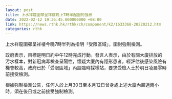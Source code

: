```yaml
---
layout: post
title: 上水祥龍圍邨呈祥樓晚上7時半起圍封強檢
date: 2022-02-12 19:36:45.000000000 +08:00
link: https://news.rthk.hk/rthk/ch/component/k2/1633368-20220212.htm
categories: rthk
---
```


上水祥龍圍邨呈祥樓今晚7時半列為指明「受限區域」，圍封強制檢測。

政府表示，目標是明日約中午12時完成行動。發言人表示，由於有關大廈排放的污水樣本，對新冠病毒檢查呈陽性，懷疑大廈內有隱形患者，經評估後感染風險有機會較高，政府已於「受限區域」內設臨時採樣站，要求受檢人士於明日凌晨零時前接受檢測。

根據強制檢測公告，任何人於上月30日至本月12日曾身處上述大廈內超過兩小時，須在後日或之前接受強制檢測。
